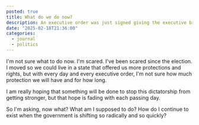 ```yaml
---
posted: true
title: What do we do now?
description: An executive order was just signed giving the executive branch all the power to override independent agencies. Now what?
date: "2025-02-18T21:36:00"
categories:
  - journal
  - politics
---
```


I'm not sure what to do now. I'm scared. I've been scared since the election. I moved so we could live in a state that offered us more protections and rights, but with every day and every executive order, I'm not sure how much protection we will have and for how long.

I am really hoping that something will be done to stop this dictatorship from getting stronger, but that hope is fading with each passing day.

So I'm asking, now what? What am I supposed to do? How do I continue to exist when the government is shifting so radically and so quickly?